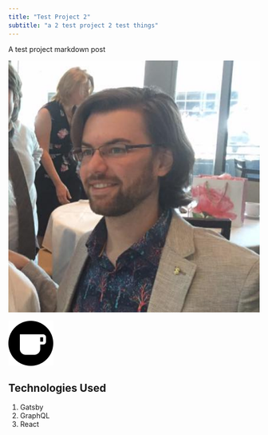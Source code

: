```yaml
---
title: "Test Project 2"
subtitle: "a 2 test project 2 test things"
---
```


A test project markdown post

![Joey](../images/profilepic550-550.png)

![Icon](../images/coffeeicon.png)

## Technologies Used

1. Gatsby
2. GraphQL
3. React